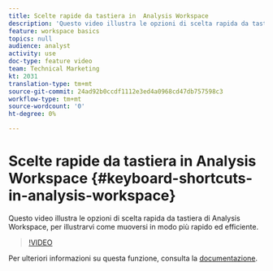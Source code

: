 ```yaml
---
title: Scelte rapide da tastiera in  Analysis Workspace
description: 'Questo video illustra le opzioni di scelta rapida da tastiera di  Analysis Workspace, per illustrarvi come muoversi in modo più rapido ed efficiente. '
feature: workspace basics
topics: null
audience: analyst
activity: use
doc-type: feature video
team: Technical Marketing
kt: 2031
translation-type: tm+mt
source-git-commit: 24ad92b0ccdf1112e3ed4a0968cd47db757598c3
workflow-type: tm+mt
source-wordcount: '0'
ht-degree: 0%

---
```



# Scelte rapide da tastiera in  Analysis Workspace {#keyboard-shortcuts-in-analysis-workspace}

Questo video illustra le opzioni di scelta rapida da tastiera di  Analysis Workspace, per illustrarvi come muoversi in modo più rapido ed efficiente.

>[!VIDEO](https://video.tv.adobe.com/v/23984/?quality=12)

Per ulteriori informazioni su questa funzione, consulta la [documentazione](https://marketing.adobe.com/resources/help/en_US/analytics/analysis-workspace/fa_shortcut_keys.html).
